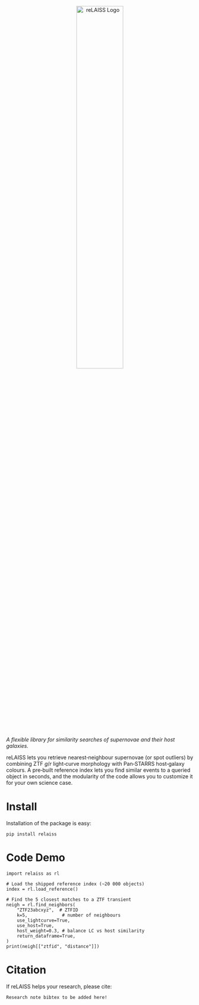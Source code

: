 <p align="center">
  <img src="https://github.com/evan-reynolds/re-laiss/blob/main/static/reLAISS_logo.png" style="width: 50%;" alt="reLAISS Logo">
</p>

_A flexible library for similarity searches of supernovae and their host galaxies._

reLAISS lets you retrieve nearest‑neighbour supernovae (or spot outliers) by combining ZTF $g/r$ light‑curve morphology with Pan‑STARRS host‑galaxy colours. A pre‑built reference index lets you find similar events to a queried object in seconds, and the modularity of the code allows you to customize it for your own science case.

# Install

Installation of the package is easy: 

`pip install relaiss`


# Code Demo
```
import relaiss as rl

# Load the shipped reference index (~20 000 objects)
index = rl.load_reference()

# Find the 5 closest matches to a ZTF transient
neigh = rl.find_neighbors(
    "ZTF23abcxyz",  # ZTFID
    k=5,             # number of neighbours
    use_lightcurve=True,
    use_host=True,
    host_weight=0.3, # balance LC vs host similarity
    return_dataframe=True,
)
print(neigh[["ztfid", "distance"]])
```

# Citation

If reLAISS helps your research, please cite:

```
Research note bibtex to be added here!
```

